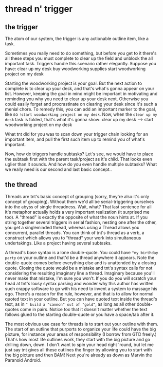 # thread n' trigger

## the trigger

The atom of our system, the trigger is any actionable outline item, like a task.

Sometimes you really need to do something, but before you get to it there's all these steps you must complete to clear up the field and unblock the all important task. Triggers handle this scenario rather elegantly. Suppose you have:
  clear up my desk
    buy woodworking supplies
      start woodworking project on my desk

Starting the woodworking project is your goal. But the next action to complete is to clear up your desk, and that's what's gonna appear on your list. However, keeping the goal in mind might be important in motivating and reminding you why you need to clear up your desk next. Otherwise you could easily forget and procrastinate on clearing your desk since it's such a menial chore. To remedy this, you can add an important marker to the goal, like so `!start woodworking project on my desk`. Now, when the `clear up my desk` task is folded, that's what it's gonna show:
  clear up my desk --> start woodworking project on my desk

What tnt did for you was to scan down your trigger chain looking for an important item, and pull the first such item up to remind you of what's important.

Now, how do triggers handle subtasks? Let's see, we would have to place the subtask first with the parent task/project as it's child. That looks even uglier than it sounds. And how do you even handle multiple subtasks? What we really need is our second and last basic concept..

## the thread

Threads are tnt's basic concept of grouping (sorry, they're also it's only concept of grouping). Without them we'd all be serial-triggering ourselves into the abyss of single threadness. Wait, what? That last sentence for all it's metaphor actually holds a very important realization (it surprised me too). A "thread" is exactly the opposite of what the noun hints at. If you string together several triggers in serial fashion, nesting one after the other, you get a singleminded thread, whereas using a Thread allows you concurrent, parallel threads. You can think of tnt's thread as a verb, a construct which allows you to "thread" your work into simultaneous undertakings. Like a project having several subtasks.

A thread's base syntax is a lone double-quote. You could have `"my birthday party` on your outline and that'd be a thread anywhere it appears. Note the double-quote comes before everything else and is unattended by a closing quote. Closing the quote would be a mistake and tnt's syntax calls for not considering the resulting imaginary line a thread. Imaginary because you'll never make that mistake, I'm sure you won't. If you do you will scratch your head at tnt's lousy syntax parsing and wonder why this author has written such crappy software to go with his need to invent a system to massage his ego. There's a reason for the rule, however, and that is to allow for normal quoted text in your outline. But you can have quoted text inside the thread's text, as in `" build a "cannon" out of "gold"`, as long as all other double-quotes come in pairs. Notice too that it doesn't matter whether the text follows glued to the starting double-quote or you have a space/tab after it.

The most obvious use case for threads is to start out your outline with them. The start of an outline that purports to organize your life could have the big picture, for instance your areas of responsibility (I borrow from GTD freely.) That's how most life outlines work, they start with the big picture and go drilling down, down. I don't want to spin your head right 'round, but let me just say tnt gives all these outlines the finger by allowing you to start with the big picture and then BAM! Next you're already as down as Marvin the Paranoid Android.
